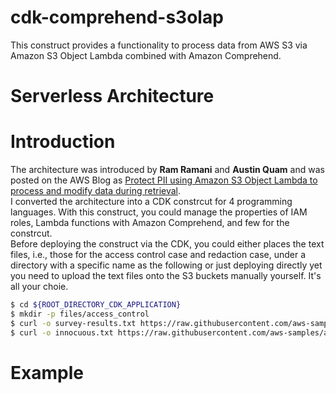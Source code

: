 # cdk-comprehend-s3olap
This construct provides a functionality to process data from AWS S3 via Amazon S3 Object Lambda combined with Amazon Comprehend. 

# Serverless Architecture  
# Introduction  
The architecture was introduced by **Ram Ramani** and **Austin Quam** and was posted on the AWS Blog as [Protect PII using Amazon S3 Object Lambda to process and modify data during retrieval](https://aws.amazon.com/tw/blogs/machine-learning/protect-pii-using-amazon-s3-object-lambda-to-process-and-modify-data-during-retrieval/).  
I converted the architecture into a CDK constrcut for 4 programming languages. With this construct, you could manage the properties of IAM roles, Lambda functions with Amazon Comprehend, and few for the constrcut.  
Before deploying the construct via the CDK, you could either places the text files, i.e., those for the access control case and redaction case, under a directory with a specific name as the following or just deploying directly yet you need to upload the text files onto the S3 buckets manually yourself. It's all your choie.  
```bash
$ cd ${ROOT_DIRECTORY_CDK_APPLICATION}
$ mkdir -p files/access_control  
$ curl -o survey-results.txt https://raw.githubusercontent.com/aws-samples/amazon-comprehend-examples/master/s3_object_lambda_pii_protection_blog/access-control/survey-results.txt
$ curl -o innocuous.txt https://raw.githubusercontent.com/aws-samples/amazon-comprehend-examples/master/s3_object_lambda_pii_protection_blog/access-control/innocuous.txt
```  
# Example  